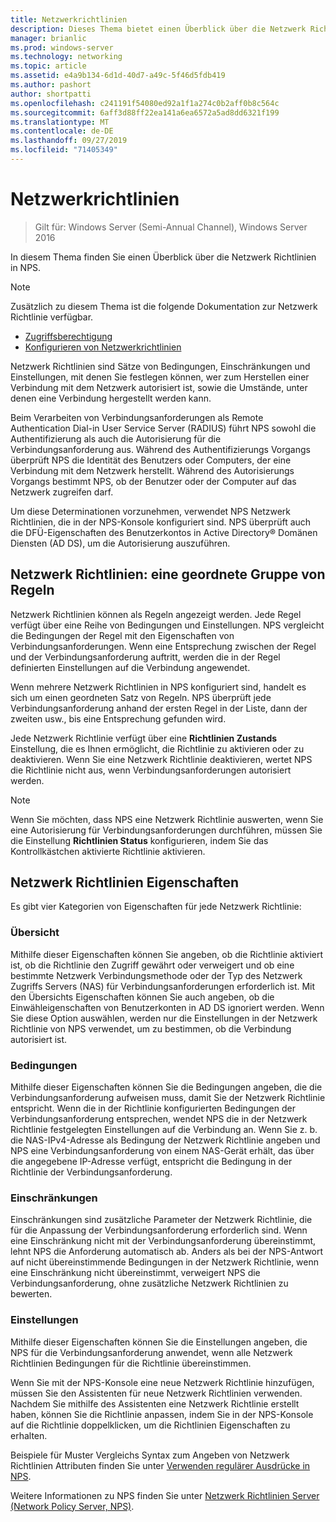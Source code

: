 ```yaml
---
title: Netzwerkrichtlinien
description: Dieses Thema bietet einen Überblick über die Netzwerk Richtlinien für den Netzwerk Richtlinien Server unter Windows Server 2016 und enthält Links zu weiteren Anleitungen zu NPS.
manager: brianlic
ms.prod: windows-server
ms.technology: networking
ms.topic: article
ms.assetid: e4a9b134-6d1d-40d7-a49c-5f46d5fdb419
ms.author: pashort
author: shortpatti
ms.openlocfilehash: c241191f54080ed92a1f1a274c0b2aff0b8c564c
ms.sourcegitcommit: 6aff3d88ff22ea141a6ea6572a5ad8dd6321f199
ms.translationtype: MT
ms.contentlocale: de-DE
ms.lasthandoff: 09/27/2019
ms.locfileid: "71405349"
---
```

# <a name="network-policies"></a>Netzwerkrichtlinien

>Gilt für: Windows Server (Semi-Annual Channel), Windows Server 2016

In diesem Thema finden Sie einen Überblick über die Netzwerk Richtlinien in NPS.

>[!NOTE]
>Zusätzlich zu diesem Thema ist die folgende Dokumentation zur Netzwerk Richtlinie verfügbar.
> - [Zugriffsberechtigung](nps-np-access.md)
> - [Konfigurieren von Netzwerkrichtlinien](nps-np-configure.md)

Netzwerk Richtlinien sind Sätze von Bedingungen, Einschränkungen und Einstellungen, mit denen Sie festlegen können, wer zum Herstellen einer Verbindung mit dem Netzwerk autorisiert ist, sowie die Umstände, unter denen eine Verbindung hergestellt werden kann.

Beim Verarbeiten von Verbindungsanforderungen als Remote Authentication Dial-in User Service Server (RADIUS) führt NPS sowohl die Authentifizierung als auch die Autorisierung für die Verbindungsanforderung aus. Während des Authentifizierungs Vorgangs überprüft NPS die Identität des Benutzers oder Computers, der eine Verbindung mit dem Netzwerk herstellt. Während des Autorisierungs Vorgangs bestimmt NPS, ob der Benutzer oder der Computer auf das Netzwerk zugreifen darf.

Um diese Determinationen vorzunehmen, verwendet NPS Netzwerk Richtlinien, die in der NPS-Konsole konfiguriert sind. NPS überprüft auch die DFÜ-Eigenschaften des Benutzerkontos in Active Directory&reg; Domänen Diensten \(AD DS\), um die Autorisierung auszuführen.

## <a name="network-policies---an-ordered-set-of-rules"></a>Netzwerk Richtlinien: eine geordnete Gruppe von Regeln

Netzwerk Richtlinien können als Regeln angezeigt werden. Jede Regel verfügt über eine Reihe von Bedingungen und Einstellungen. NPS vergleicht die Bedingungen der Regel mit den Eigenschaften von Verbindungsanforderungen. Wenn eine Entsprechung zwischen der Regel und der Verbindungsanforderung auftritt, werden die in der Regel definierten Einstellungen auf die Verbindung angewendet.

Wenn mehrere Netzwerk Richtlinien in NPS konfiguriert sind, handelt es sich um einen geordneten Satz von Regeln. NPS überprüft jede Verbindungsanforderung anhand der ersten Regel in der Liste, dann der zweiten usw., bis eine Entsprechung gefunden wird.

Jede Netzwerk Richtlinie verfügt über eine **Richtlinien Zustands** Einstellung, die es Ihnen ermöglicht, die Richtlinie zu aktivieren oder zu deaktivieren. Wenn Sie eine Netzwerk Richtlinie deaktivieren, wertet NPS die Richtlinie nicht aus, wenn Verbindungsanforderungen autorisiert werden.

>[!NOTE]
>Wenn Sie möchten, dass NPS eine Netzwerk Richtlinie auswerten, wenn Sie eine Autorisierung für Verbindungsanforderungen durchführen, müssen Sie die Einstellung **Richtlinien Status** konfigurieren, indem Sie das Kontrollkästchen aktivierte Richtlinie aktivieren.

## <a name="network-policy-properties"></a>Netzwerk Richtlinien Eigenschaften

Es gibt vier Kategorien von Eigenschaften für jede Netzwerk Richtlinie:

### <a name="overview"></a>Übersicht

 Mithilfe dieser Eigenschaften können Sie angeben, ob die Richtlinie aktiviert ist, ob die Richtlinie den Zugriff gewährt oder verweigert und ob eine bestimmte Netzwerk Verbindungsmethode oder der Typ des Netzwerk Zugriffs Servers (NAS) für Verbindungsanforderungen erforderlich ist. Mit den Übersichts Eigenschaften können Sie auch angeben, ob die Einwähleigenschaften von Benutzerkonten in AD DS ignoriert werden. Wenn Sie diese Option auswählen, werden nur die Einstellungen in der Netzwerk Richtlinie von NPS verwendet, um zu bestimmen, ob die Verbindung autorisiert ist.


### <a name="conditions"></a>Bedingungen

 Mithilfe dieser Eigenschaften können Sie die Bedingungen angeben, die die Verbindungsanforderung aufweisen muss, damit Sie der Netzwerk Richtlinie entspricht. Wenn die in der Richtlinie konfigurierten Bedingungen der Verbindungsanforderung entsprechen, wendet NPS die in der Netzwerk Richtlinie festgelegten Einstellungen auf die Verbindung an. Wenn Sie z. b. die NAS-IPv4-Adresse als Bedingung der Netzwerk Richtlinie angeben und NPS eine Verbindungsanforderung von einem NAS-Gerät erhält, das über die angegebene IP-Adresse verfügt, entspricht die Bedingung in der Richtlinie der Verbindungsanforderung. 


### <a name="constraints"></a>Einschränkungen

 Einschränkungen sind zusätzliche Parameter der Netzwerk Richtlinie, die für die Anpassung der Verbindungsanforderung erforderlich sind. Wenn eine Einschränkung nicht mit der Verbindungsanforderung übereinstimmt, lehnt NPS die Anforderung automatisch ab. Anders als bei der NPS-Antwort auf nicht übereinstimmende Bedingungen in der Netzwerk Richtlinie, wenn eine Einschränkung nicht übereinstimmt, verweigert NPS die Verbindungsanforderung, ohne zusätzliche Netzwerk Richtlinien zu bewerten.

### <a name="settings"></a>Einstellungen

 Mithilfe dieser Eigenschaften können Sie die Einstellungen angeben, die NPS für die Verbindungsanforderung anwendet, wenn alle Netzwerk Richtlinien Bedingungen für die Richtlinie übereinstimmen.

Wenn Sie mit der NPS-Konsole eine neue Netzwerk Richtlinie hinzufügen, müssen Sie den Assistenten für neue Netzwerk Richtlinien verwenden. Nachdem Sie mithilfe des Assistenten eine Netzwerk Richtlinie erstellt haben, können Sie die Richtlinie anpassen, indem Sie in der NPS-Konsole auf die Richtlinie doppelklicken, um die Richtlinien Eigenschaften zu erhalten.

Beispiele für Muster Vergleichs Syntax zum Angeben von Netzwerk Richtlinien Attributen finden Sie unter [Verwenden regulärer Ausdrücke in NPS](nps-crp-reg-expressions.md).

Weitere Informationen zu NPS finden Sie unter [Netzwerk Richtlinien Server (Network Policy Server, NPS)](nps-top.md).
